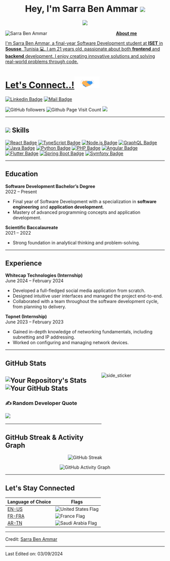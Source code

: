 <h1 align="center"><b>Hey, I'm Sarra Ben Ammar </b><img src="https://media.giphy.com/media/hvRJCLFzcasrR4ia7z/giphy.gif" width="35"></h1>
<p align="center">
  <a href="https://github.com/DenverCoder1/readme-typing-svg">
 <img src="https://readme-typing-svg.herokuapp.com?font=Time+New+Roman&color=cyan&size=25&center=true&vCenter=true&width=600&height=100&lines=Hey!+I'm+Sarra+Ben+Ammar;Software+Developer;Passionate+About+Frontend+and+Backend+Development;Always+Learning+New+Things">

</p>

<!-- Profile image -->
<img title="My Avatar" align="left" src="https://img.freepik.com/premium-photo/beautiful-hijab-women-hand-drawn-illustration_705652-931.jpg" width="350px" alt="Sarra Ben Ammar">

**About me**

I'm Sarra Ben Ammar, a final-year Software Development student at **ISET** in **Sousse**, Tunisia 💻. I am 21 years old, passionate about both **frontend** and **backend** development. I enjoy creating innovative solutions and solving real-world problems through code. 

# <b> Let's Connect..!</b><img src="https://github.com/0xAbdulKhalid/0xAbdulKhalid/raw/main/assets/mdImages/handshake.gif" width="80">

[![Linkedin Badge](https://img.shields.io/badge/-SarraBenAmmar-0e76a8?style=flat&labelColor=0e76a8&logo=linkedin&logoColor=white)](https://www.linkedin.com/in/sarra-ben-ammar-095029252/)
[![Mail Badge](https://img.shields.io/badge/-SarraBenAmmar-c0392b?style=flat&labelColor=c0392b&logo=gmail&logoColor=white)](mailto:sarrabhbam@gmail.com)

![GitHub followers](https://img.shields.io/github/followers/SarraBenAmmar?style=social)
![Github Page Visit Count](https://komarev.com/ghpvc/?username=SarraBenAmmar)
<img src="https://img.shields.io/badge/Age-21-blue" />

---
## <img src="https://media2.giphy.com/media/QssGEmpkyEOhBCb7e1/giphy.gif?cid=ecf05e47a0n3gi1bfqntqmob8g9aid1oyj2wr3ds3mg700bl&rid=giphy.gif" width="25"><b> Skills</b><br>
<!-- Corrected the badge links for skills -->

[![React Badge](https://img.shields.io/badge/-React-61DBFB?style=for-the-badge&logo=react&logoColor=61DBFB)](https://reactjs.org/) 
[![TypeScript Badge](https://img.shields.io/badge/-TypeScript-007acc?style=for-the-badge&logo=typescript&logoColor=007acc)](https://www.typescriptlang.org/)
[![Node.js Badge](https://img.shields.io/badge/-Node.js-3C873A?style=for-the-badge&logo=node.js&logoColor=3C873A)](https://nodejs.org/)
[![GraphQL Badge](https://img.shields.io/badge/-GraphQL-e535ab?style=for-the-badge&logo=graphql&logoColor=e535ab)](https://graphql.org/)
[![Java Badge](https://img.shields.io/badge/-Java-007396?style=for-the-badge&logo=java&logoColor=white)](https://www.oracle.com/java/)
[![Python Badge](https://img.shields.io/badge/-Python-3776AB?style=for-the-badge&logo=python&logoColor=white)](https://www.python.org/)
[![PHP Badge](https://img.shields.io/badge/-PHP-777BB4?style=for-the-badge&logo=php&logoColor=white)](https://www.php.net/)
[![Angular Badge](https://img.shields.io/badge/-Angular-DD0031?style=for-the-badge&logo=angular&logoColor=white)](https://angular.io/)
[![Flutter Badge](https://img.shields.io/badge/-Flutter-02569B?style=for-the-badge&logo=flutter&logoColor=white)](https://flutter.dev/)
[![Spring Boot Badge](https://img.shields.io/badge/-Spring%20Boot-6DB33F?style=for-the-badge&logo=springboot&logoColor=white)](https://spring.io/projects/spring-boot)
[![Symfony Badge](https://img.shields.io/badge/-Symfony-FF0000?style=for-the-badge&logo=symfony&logoColor=white)](https://symfony.com/)



---

## Education

**Software Development Bachelor’s Degree**  
2022 – Present  
- Final year of Software Development with a specialization in **software engineering** and **application development**.  
- Mastery of advanced programming concepts and application development.

**Scientific Baccalaureate**  
2021 – 2022  
- Strong foundation in analytical thinking and problem-solving.

---

## Experience

**Whitecap Technologies (Internship)**  
June 2024 – February 2024  
- Developed a full-fledged social media application from scratch.  
- Designed intuitive user interfaces and managed the project end-to-end.  
- Collaborated with a team throughout the software development cycle, from planning to delivery.

**Topnet (Internship)**  
June 2023 – February 2023  
- Gained in-depth knowledge of networking fundamentals, including subnetting and IP addressing.  
- Worked on configuring and managing network devices.

---

## GitHub Stats
<!-- Fixed the GitHub stats API and adjusted layout -->
<img align="right" width=200px height=200px alt="side_sticker" src="https://media.giphy.com/media/TEnXkcsHrP4YedChhA/giphy.gif" />

![Your Repository's Stats](https://github-readme-stats.vercel.app/api/top-langs/?username=SarraBenAmmar&show_icons=true&locale=en&layout=compact&langs_count=50&theme=algolia)
![Your GitHub Stats](https://github-readme-stats.vercel.app/api?username=SarraBenAmmar&show_icons=true&theme=radical)
---

### ✍️ Random Developer Quote
![](https://quotes-github-readme.vercel.app/api?type=horizontal&theme=radical)

---

## GitHub Streak & Activity Graph

<p align="center">
  <img src="https://github-readme-streak-stats.herokuapp.com/?user=SarraBenAmmar&theme=algolia" alt="GitHub Streak" />
</p>

<p align="center">
  <img src="https://github-readme-activity-graph.vercel.app/graph?username=SarraBenAmmar&theme=react" alt="GitHub Activity Graph" />
</p>

---

## Let's Stay Connected

| Language of Choice           | Flags                                                 |
| ---------------------------- | ----------------------------------------------------- |
| [EN-US](./README.md)          | <img width="15%" alt="United States Flag" title="USA" src="https://upload.wikimedia.org/wikipedia/commons/a/a4/Flag_of_the_United_States.svg" /> |
| [FR-FRA](./README-FR-FRA.md)  | <img width="15%" alt="France Flag" title="France" src="https://upload.wikimedia.org/wikipedia/commons/c/c3/Flag_of_France.svg" /> |
| [AR-TN](./README-AR-SA.md)    | <img width="15%" alt="Saudi Arabia Flag" title="Tunisia" src="https://upload.wikimedia.org/wikipedia/commons/thumb/c/ce/Flag_of_Tunisia.svg/640px-Flag_of_Tunisia.svg.png" /> |

---

Credit: [Sarra Ben Ammar](https://github.com/SarraBenAmmar)

---

Last Edited on: 03/09/2024
